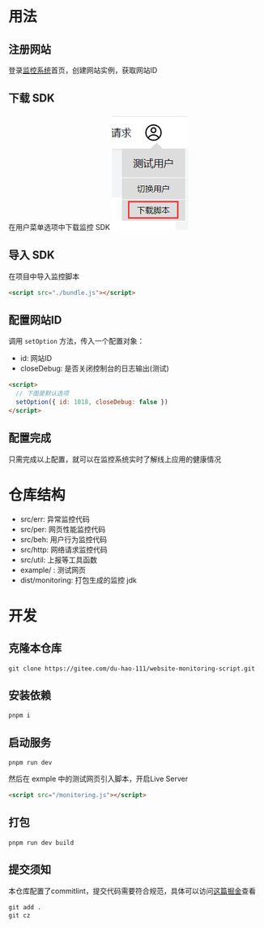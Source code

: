 # 用法

## 注册网站
登录[监控系统](http://47.100.57.184:9000/)首页，创建网站实例，获取网站ID

## 下载 SDK
在用户菜单选项中下载监控 SDK
![](./img/user.png)

## 导入 SDK
在项目中导入监控脚本
```html
<script src="./bundle.js"></script>
```

## 配置网站ID
调用 `setOption` 方法，传入一个配置对象：
* id: 网站ID
* closeDebug: 是否关闭控制台的日志输出(测试)

```html
<script>
  // 下面是默认选项
  setOption({ id: 1018, closeDebug: false })
</script>
```

## 配置完成
只需完成以上配置，就可以在监控系统实时了解线上应用的健康情况

# 仓库结构
* src/err: 异常监控代码
* src/per: 网页性能监控代码
* src/beh: 用户行为监控代码
* src/http: 网络请求监控代码
* src/util: 上报等工具函数
* example/ : 测试网页
* dist/monitoring: 打包生成的监控 jdk

# 开发
## 克隆本仓库
```shell
git clone https://gitee.com/du-hao-111/website-monitoring-script.git
```

## 安装依赖
```shell
pnpm i
```

## 启动服务
```shell
pnpm run dev
```
然后在 exmple 中的测试网页引入脚本，开启Live Server
```html
<script src="/monitoring.js"></script>
```

## 打包
```shell
pnpm run dev build
```

## 提交须知
本仓库配置了commitlint，提交代码需要符合规范，具体可以访问[这篇掘金](https://juejin.cn/post/7091276495972204580)查看
```shell
git add .
git cz
```
